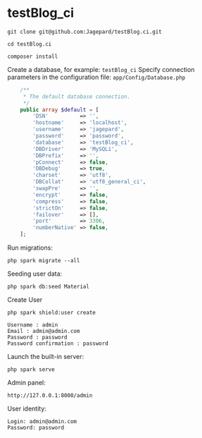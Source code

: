 # testBlog_ci

```
git clone git@github.com:Jagepard/testBlog.ci.git
```
```
cd testBlog.ci
```
```
composer install
```
Create a database, for example: ```testBlog_ci```
Specify connection parameters in the configuration file: ```app/Config/Database.php```
```php
    /**
     * The default database connection.
     */
    public array $default = [
        'DSN'          => '',
        'hostname'     => 'localhost',
        'username'     => 'jagepard',
        'password'     => 'password',
        'database'     => 'testBlog_ci',
        'DBDriver'     => 'MySQLi',
        'DBPrefix'     => '',
        'pConnect'     => false,
        'DBDebug'      => true,
        'charset'      => 'utf8',
        'DBCollat'     => 'utf8_general_ci',
        'swapPre'      => '',
        'encrypt'      => false,
        'compress'     => false,
        'strictOn'     => false,
        'failover'     => [],
        'port'         => 3306,
        'numberNative' => false,
    ];
```

Run migrations:
```
php spark migrate --all
```
Seeding user data:
```
php spark db:seed Material
```
Create User
```
php spark shield:user create
```
```
Username : admin
Email : admin@admin.com
Password : password
Password confirmation : password
```
Launch the built-in server:
```
php spark serve
```

Admin panel:
```
http://127.0.0.1:8000/admin
```
User identity:
```
Login: admin@admin.com
Password: password
```